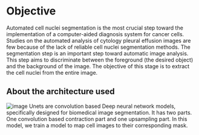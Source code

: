 # Objective
Automated cell nuclei segmentation is the most crucial step toward the implementation of a computer-aided diagnosis system for cancer cells. Studies on the automated analysis of cytology pleural effusion images are few because of the lack of reliable cell nuclei segmentation methods. The segmentation step is an important step toward automatic image analysis. This step aims to discriminate between the foreground (the desired object) and the background of the image. The objective of this stage is to extract the cell nuclei from the entire image. 
## About the architecture used
![image](https://user-images.githubusercontent.com/76721146/157659513-6558a44d-8bdb-47cc-9338-dcaa22a49008.png)
Unets are convolution based Deep neural network models, specifically designed for biomedical image segmentation. It has two parts. One convolution based contraction part and one upsampling part. In this model, we train a model to map cell images to their corresponding mask.
